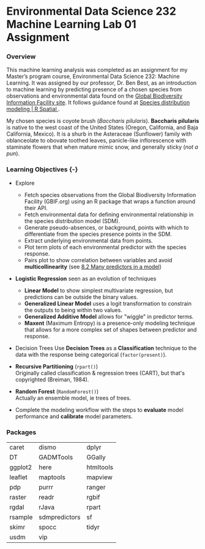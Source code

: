 # Environmental Data Science 232 Machine Learning Lab 01 Assignment

### Overview

This machine learning analysis was completed as an assignment for my Master’s program course, Environmental Data Science 232: Machine Learning. It was assigned by our professor, Dr. Ben Best, as an introduction to machine learning by predicting presence of a chosen species from observations and environmental data found on the [Global Biodiversity Information Facility site](https://www.gbif.org/). It follows guidance found at [Species distribution modeling | R Spatial ](https://rspatial.org/raster/sdm/).

My chosen species is coyote brush (*Baccharis pilularis*). **Baccharis pilularis** is native to the west coast of the United States (Oregon, California, and Baja California, Mexico). It is a shurb in the Asteraceae (Sunflower) family with oblanceolate to obovate toothed leaves, panicle-like inflorescence with staminate flowers that when mature mimic snow, and generally sticky (*not a pun*).

### Learning Objectives {-}

- Explore
  - Fetch species observations from the Global Biodiversity Information Facility (GBIF.org) using an R package that wraps a function around their API.
  - Fetch environmental data for defining environmental relationship in the species distribution model (SDM).
  - Generate pseudo-absences, or background, points with which to differentiate from the species presence points in the SDM.
  - Extract underlying environmental data from points.
  - Plot term plots of each environmental predictor with the species response.
  - Pairs plot to show correlation between variables and avoid **multicollinearity** (see [8.2 Many predictors in a model](https://openintro-ims.netlify.app/model-mlr.html#many-predictors-in-a-model))
- **Logistic Regression** seen as an evolution of techniques
  - **Linear Model** to show simplest multivariate regression, but predictions can be outside the binary values.
  - **Generalized Linear Model** uses a logit transformation to constrain the outputs to being within two values.
  - **Generalized Additive Model** allows for "wiggle" in predictor terms.
  - **Maxent** (Maximum Entropy) is a presence-only modeling technique that allows for a more complex set of shapes between predictor and response.
  
- Decision Trees
Use **Decision Trees** as a **Classification** technique to the data with the response being categorical (`factor(present)`).
- **Recursive Partitioning** (`rpart()`)\
    Originally called classification & regression trees (CART), but that's copyrighted (Breiman, 1984).
-   **Random Forest** (`RandomForest()`)\
    Actually an ensemble model, ie trees of trees.
- Complete the modeling workflow with the steps to **evaluate** model performance and **calibrate** model parameters.

### Packages

|           |            |         |
| --------- | -----------| --------|
| caret     | dismo      | dplyr   | 
| DT        | GADMTools  | GGally  |
| ggplot2   | here       | htmltools |
| leaflet   | maptools   | mapview |
| pdp       | purrr      | ranger  |
| raster    | readr      | rgbif   |
| rgdal     |  rJava     | rpart   |
| rsample   | sdmpredictors | sf   |
| skimr     | spocc      | tidyr   |
| usdm      | vip        |         |

